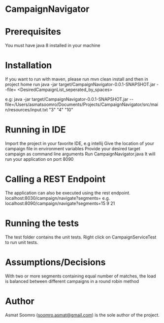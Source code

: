 # CampaignNavigator

# Prerequisites
You must have java 8 installed in your machine

# Installation
If you want to run with maven, please run mvn clean install and then in project home run 
java -jar target/CampaignNavigator-0.0.1-SNAPSHOT.jar --file=<Location of your campaignFile> <DesiredCampaignList_seperated_by_spaces>
  
e.g:
java -jar target/CampaignNavigator-0.0.1-SNAPSHOT.jar --file=/Users/asmatsoomro/Documents/Projects/CampaignNavigator/src/main/resources/input.txt "3" "4" "10"

# Running in IDE
Import the project in your favorite IDE, e.g intellij
Give the location of your campaign file in environment variables
Provide your desired target campaign as command line arguments
Run CampaignNavigator.java
It will run your application on port 8090

# Calling a REST Endpoint
The application can also be executed using the rest endpoint.
localhost:8030/campaign/navigate?segments=<Segments>
e.g. localhost:8090/campaign/navigate?segments=15 9 21

# Running the tests
The test folder contains the unit tests.
Right click on CampaignServiceTest to run unit tests.

# Assumptions/Decisions
With two or more segments containing equal number of matches, the load is balanced between different campaigns in a round robin method

# Author
Asmat Soomro (soomro.asmat@gmail.com) is the sole author of the project.


